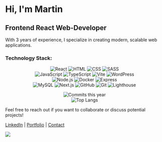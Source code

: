 # Hi, I'm Martin

## Frontend React Web-Developer

With 3 years of experience, I specialize in creating modern, scalable web applications.
### Technology Stack:

<div align="center">

  ![React](https://img.shields.io/badge/-React-61DAFB?logo=react&logoColor=white&style)
  ![HTML](https://img.shields.io/badge/-HTML-E34F26?logo=html5&logoColor=white&style)
  ![CSS](https://img.shields.io/badge/-CSS-1572B6?logo=css3&logoColor=white&style)
  ![SASS](https://img.shields.io/badge/-SASS-CC6699?logo=sass&logoColor=white&style)
  <br />
  ![JavaScript](https://img.shields.io/badge/-JavaScript-F7DF1E?logo=javascript&logoColor=black&style=flat)
  ![TypeScript](https://img.shields.io/badge/-TypeScript-007ACC?logo=typescript&logoColor=white&style=flat)
  ![Vite](https://img.shields.io/badge/-Vite-646CFF?logo=vite&logoColor=white&style=flat)
  ![WordPress](https://img.shields.io/badge/-WordPress-21759B?logo=wordpress&logoColor=white&style=flat)
  <br />
  ![Node.js](https://img.shields.io/badge/-Node.js-339933?logo=node.js&logoColor=white&style=flat)
  ![Docker](https://img.shields.io/badge/-Docker-2496ED?logo=docker&logoColor=white&style=flat)
  ![Express](https://img.shields.io/badge/-Express.js-000000?logo=express&logoColor=white&style=flat)
  <br />
  ![MySQL](https://img.shields.io/badge/-MySQL-4479A1?logo=mysql&logoColor=white&style=flat)
  ![Next.js](https://img.shields.io/badge/-Next.js-000000?logo=next.js&logoColor=white&style=flat)
  ![GitHub](https://img.shields.io/badge/-GitHub-181717?logo=github&logoColor=white&style=flat)
  ![Git](https://img.shields.io/badge/-Git-F05032?logo=git&logoColor=white&style=flat)
  ![Lighthouse](https://img.shields.io/badge/-Lighthouse-F44B21?logo=lighthouse&logoColor=white&style=flat)

  ![Commits this year](https://github-readme-stats.vercel.app/api?username=Martin13025&show_icons=true&count_private=true&include_all_commits=true&theme=radical&bg_color=000000)
  <br />
  ![Top Langs](https://github-readme-stats.vercel.app/api/top-langs/?username=Martin13025&layout=compact&theme=radical&bg_color=000000)

  
</div>



Feel free to reach out if you want to collaborate or discuss potential projects!

[LinkedIn](https://www.linkedin.com/in/martin-daniels-a6b2b7269) | [Portfolio](https://vercel.com/martin13025s-projects/bank-application) | [Contact](mailto:danpain800@gmail.com)

![](https://i.pinimg.com/originals/3b/14/fb/3b14fb52323086494a13c77c485ca8ee.gif)

